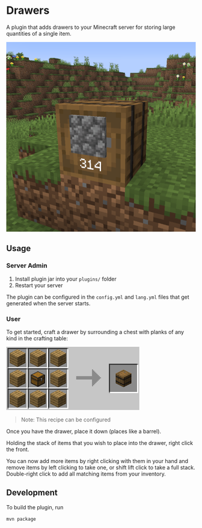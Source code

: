 # Drawers

A plugin that adds drawers to your Minecraft server for storing large
quantities of a single item.

![Drawer holding 314 cobblestone](https://raw.githubusercontent.com/funnyboy-roks/drawers/refs/heads/main/img/screenshot.png)

## Usage

### Server Admin

1. Install plugin jar into your `plugins/` folder
2. Restart your server

The plugin can be configured in the `config.yml` and `lang.yml` files
that get generated when the server starts.

### User

To get started, craft a drawer by surrounding a chest with planks of any
kind in the crafting table:

![Crafting recipe](https://raw.githubusercontent.com/funnyboy-roks/drawers/refs/heads/main/img/recipe.gif)

> Note: This recipe can be configured

Once you have the drawer, place it down (places like a barrel).

Holding the stack of items that you wish to place into the drawer, right
click the front.

You can now add more items by right clicking with them in your hand and
remove items by left clicking to take one, or shift lift click to take a
full stack. Double-right click to add all matching items from your
inventory.

<!-- MODRINTH_EXCLUDE_START -->

## Development

To build the plugin, run

```sh
mvn package
```

<!-- MODRINTH_EXCLUDE_END -->
